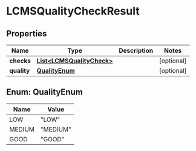 

# LCMSQualityCheckResult



## Properties

| Name | Type | Description | Notes |
|------------ | ------------- | ------------- | -------------|
|**checks** | [**List&lt;LCMSQualityCheck&gt;**](LCMSQualityCheck.md) |  |  [optional] |
|**quality** | [**QualityEnum**](#QualityEnum) |  |  [optional] |



## Enum: QualityEnum

| Name | Value |
|---- | -----|
| LOW | &quot;LOW&quot; |
| MEDIUM | &quot;MEDIUM&quot; |
| GOOD | &quot;GOOD&quot; |



